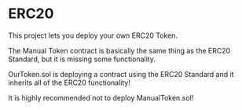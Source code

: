 # ERC20

This project lets you deploy your own ERC20 Token.

The Manual Token contract is basically the same thing as the ERC20 Standard, but it is missing some functionality.

OurToken.sol is deploying a contract using the ERC20 Standard and it inherits all of the ERC20 functionality!

It is highly recommended not to deploy ManualToken.sol!
